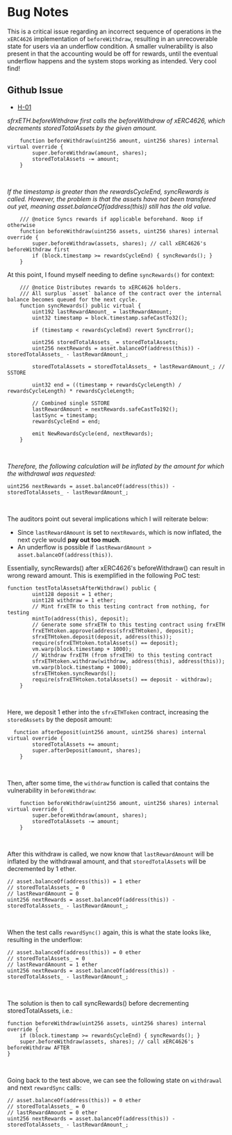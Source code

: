 # Bug Notes

This is a critical issue regarding an incorrect sequence of operations in the ``xERC4626`` implementation of ``beforeWithdraw``, resulting in an unrecoverable state for users via an underflow condition. A smaller vulnerability is also present in that the accounting would be off for rewards, until the eventual underflow happens and the system stops working as intended. Very cool find!
<br>

## Github Issue
- [H-01](https://github.com/code-423n4/2022-09-frax-findings/issues/15)


*sfrxETH.beforeWithdraw first calls the beforeWithdraw of xERC4626, which decrements storedTotalAssets by the given amount.*

```solidity
    function beforeWithdraw(uint256 amount, uint256 shares) internal virtual override {
        super.beforeWithdraw(amount, shares);
        storedTotalAssets -= amount;
    }
```
<br>

*If the timestamp is greater than the rewardsCycleEnd, syncRewards is called. However, the problem is that the assets have not been transfered out yet, meaning asset.balanceOf(address(this)) still has the old value.*
<br>

```solidity
    /// @notice Syncs rewards if applicable beforehand. Noop if otherwise 
    function beforeWithdraw(uint256 assets, uint256 shares) internal override {
        super.beforeWithdraw(assets, shares); // call xERC4626's beforeWithdraw first
        if (block.timestamp >= rewardsCycleEnd) { syncRewards(); } 
    }
```

At this point, I found myself needing to define ``syncRewards()`` for context: <br>

```solidity
    /// @notice Distributes rewards to xERC4626 holders.
    /// All surplus `asset` balance of the contract over the internal balance becomes queued for the next cycle.
    function syncRewards() public virtual {
        uint192 lastRewardAmount_ = lastRewardAmount;
        uint32 timestamp = block.timestamp.safeCastTo32();

        if (timestamp < rewardsCycleEnd) revert SyncError();

        uint256 storedTotalAssets_ = storedTotalAssets;
        uint256 nextRewards = asset.balanceOf(address(this)) - storedTotalAssets_ - lastRewardAmount_;

        storedTotalAssets = storedTotalAssets_ + lastRewardAmount_; // SSTORE

        uint32 end = ((timestamp + rewardsCycleLength) / rewardsCycleLength) * rewardsCycleLength;

        // Combined single SSTORE
        lastRewardAmount = nextRewards.safeCastTo192();
        lastSync = timestamp;
        rewardsCycleEnd = end;

        emit NewRewardsCycle(end, nextRewards);
    }
```
<br>

*Therefore, the following calculation will be inflated by the amount for which the withdrawal was requested:*

```solidity
uint256 nextRewards = asset.balanceOf(address(this)) - storedTotalAssets_ - lastRewardAmount_;
```
<br>

The auditors point out several implications which I will reiterate below: <br>

- Since ``lastRewardAmount`` is set to ``nextRewards``, which is now inflated, the next cycle would **pay out too much**.
- An underflow is possible if ``lastRewardAmount > asset.balanceOf(address(this))``.

Essentially, syncRewards() after xERC4626's beforeWithdraw() can result in wrong reward amount. This is exemplified in the following PoC test:<br>

```solidity
function testTotalAssetsAfterWithdraw() public {        
        uint128 deposit = 1 ether;
        uint128 withdraw = 1 ether;
        // Mint frxETH to this testing contract from nothing, for testing
        mintTo(address(this), deposit);
        // Generate some sfrxETH to this testing contract using frxETH
        frxETHtoken.approve(address(sfrxETHtoken), deposit);
        sfrxETHtoken.deposit(deposit, address(this));
        require(sfrxETHtoken.totalAssets() == deposit);
        vm.warp(block.timestamp + 1000);
        // Withdraw frxETH (from sfrxETH) to this testing contract
        sfrxETHtoken.withdraw(withdraw, address(this), address(this));
        vm.warp(block.timestamp + 1000);
        sfrxETHtoken.syncRewards();
        require(sfrxETHtoken.totalAssets() == deposit - withdraw);
    }
```
<br>

Here, we deposit 1 ether into the ``sfrxETHToken`` contract, increasing the ``storedAssets`` by the deposit amount:

```solidity
  function afterDeposit(uint256 amount, uint256 shares) internal virtual override {
        storedTotalAssets += amount;
        super.afterDeposit(amount, shares);
    }
```
<br>

Then, after some time, the ``withdraw`` function is called that contains the vulnerability in ``beforeWithdraw``:

```solidity
    function beforeWithdraw(uint256 amount, uint256 shares) internal virtual override {
        super.beforeWithdraw(amount, shares);
        storedTotalAssets -= amount;
    }
```
<br>

After this withdraw is called, we now know that ``lastRewardAmount`` will be inflated by the withdrawal amount, and that ``storedTotalAssets`` will be decremented by 1 ether.
<br>


```solidity
// asset.balanceOf(address(this)) = 1 ether
// storedTotalAssets_ = 0 
// lastRewardAmount = 0
uint256 nextRewards = asset.balanceOf(address(this)) - storedTotalAssets_ - lastRewardAmount_;
```
<br>

When the test calls ``rewardSync()`` again, this is what the state looks like, resulting in the underflow:

```solidity
// asset.balanceOf(address(this)) = 0 ether
// storedTotalAssets_ = 0 
// lastRewardAmount = 1 ether
uint256 nextRewards = asset.balanceOf(address(this)) - storedTotalAssets_ - lastRewardAmount_;
```
<br>

The solution is then to call syncRewards() before decrementing storedTotalAssets, i.e.:

```solidity
function beforeWithdraw(uint256 assets, uint256 shares) internal override {
	if (block.timestamp >= rewardsCycleEnd) { syncRewards(); }
	super.beforeWithdraw(assets, shares); // call xERC4626's beforeWithdraw AFTER
}
```
<br>

Going back to the test above, we can see the following state on ``withdrawal`` and next ``rewardSync`` calls:
```solidity
// asset.balanceOf(address(this)) = 0 ether
// storedTotalAssets_ = 0 
// lastRewardAmount = 0 ether
uint256 nextRewards = asset.balanceOf(address(this)) - storedTotalAssets_ - lastRewardAmount_;
```

